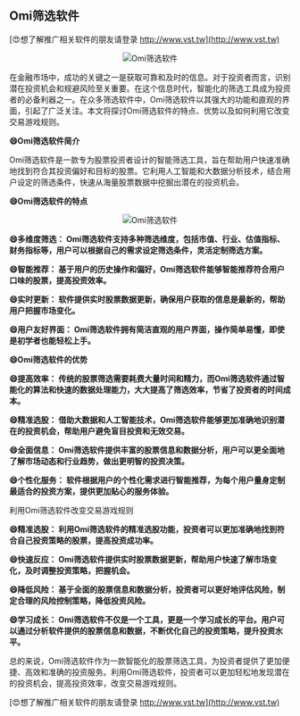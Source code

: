 ## **Omi筛选软件**

[😍想了解推广相关软件的朋友请登录 http://www.vst.tw](http://www.vst.tw)

 <center><img src="https://vst.tw/MP4/tuiguang/png/6.png" alt="Omi筛选软件"></center>

在金融市场中，成功的关键之一是获取可靠和及时的信息。对于投资者而言，识别潜在投资机会和规避风险至关重要。在这个信息时代，智能化的筛选工具成为投资者的必备利器之一。在众多筛选软件中，Omi筛选软件以其强大的功能和直观的界面，引起了广泛关注。本文将探讨Omi筛选软件的特点、优势以及如何利用它改变交易游戏规则。

**😄Omi筛选软件简介**

Omi筛选软件是一款专为股票投资者设计的智能筛选工具，旨在帮助用户快速准确地找到符合其投资偏好和目标的股票。它利用人工智能和大数据分析技术，结合用户设定的筛选条件，快速从海量股票数据中挖掘出潜在的投资机会。

**😄Omi筛选软件的特点**

 <center><img src="https://vst.tw/MP4/tuiguang/png/7.png" alt="Omi筛选软件"></center>

**😄多维度筛选： Omi筛选软件支持多种筛选维度，包括市值、行业、估值指标、财务指标等，用户可以根据自己的需求设定筛选条件，灵活定制筛选方案。**

**😄智能推荐： 基于用户的历史操作和偏好，Omi筛选软件能够智能推荐符合用户口味的股票，提高投资效率。**

**😄实时更新： 软件提供实时股票数据更新，确保用户获取的信息是最新的，帮助用户把握市场变化。**

**😄用户友好界面： Omi筛选软件拥有简洁直观的用户界面，操作简单易懂，即使是初学者也能轻松上手。**

**😄Omi筛选软件的优势**

**😄提高效率： 传统的股票筛选需要耗费大量时间和精力，而Omi筛选软件通过智能化的算法和快速的数据处理能力，大大提高了筛选效率，节省了投资者的时间成本。**

**😄精准选股： 借助大数据和人工智能技术，Omi筛选软件能够更加准确地识别潜在的投资机会，帮助用户避免盲目投资和无效交易。**

**😄全面信息： Omi筛选软件提供丰富的股票信息和数据分析，用户可以更全面地了解市场动态和行业趋势，做出更明智的投资决策。**

**😄个性化服务： 软件根据用户的个性化需求进行智能推荐，为每个用户量身定制最适合的投资方案，提供更加贴心的服务体验。**

利用Omi筛选软件改变交易游戏规则

**😄精准选股： 利用Omi筛选软件的精准选股功能，投资者可以更加准确地找到符合自己投资策略的股票，提高投资成功率。**

**😄快速反应： Omi筛选软件提供实时股票数据更新，帮助用户快速了解市场变化，及时调整投资策略，把握机会。**

**😄降低风险： 基于全面的股票信息和数据分析，投资者可以更好地评估风险，制定合理的风险控制策略，降低投资风险。**

**😄学习成长： Omi筛选软件不仅是一个工具，更是一个学习成长的平台。用户可以通过分析软件提供的股票信息和数据，不断优化自己的投资策略，提升投资水平。**

总的来说，Omi筛选软件作为一款智能化的股票筛选工具，为投资者提供了更加便捷、高效和准确的投资服务。利用Omi筛选软件，投资者可以更加轻松地发现潜在的投资机会，提高投资效率，改变交易游戏规则。

[😍想了解推广相关软件的朋友请登录 http://www.vst.tw](http://www.vst.tw)



